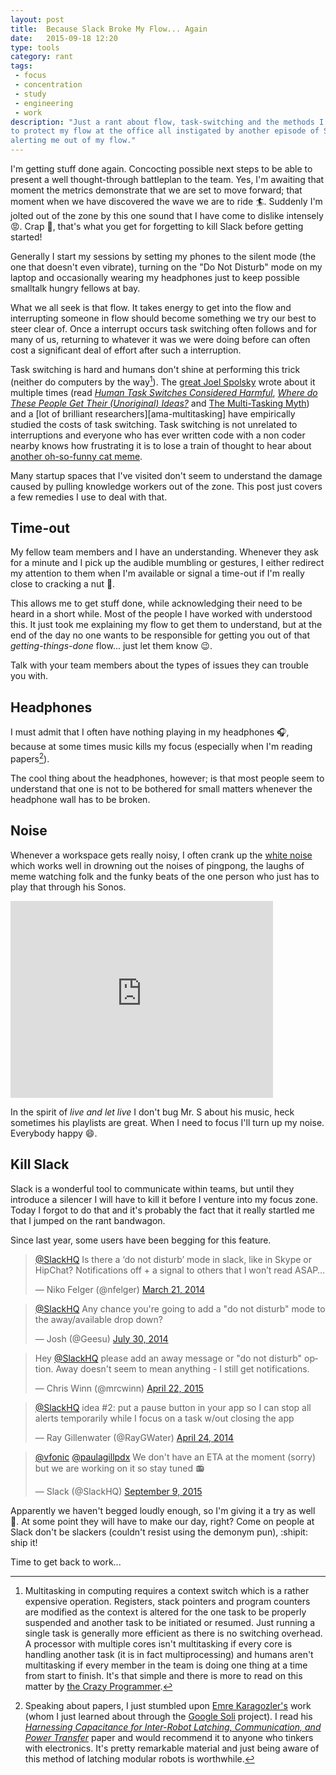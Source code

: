 ```yaml
---
layout: post
title:  Because Slack Broke My Flow... Again
date:   2015-09-18 12:20
type: tools
category: rant
tags:
 - focus
 - concentration
 - study
 - engineering
 - work
description: "Just a rant about flow, task-switching and the methods I employ
to protect my flow at the office all instigated by another episode of Slack
alerting me out of my flow."
---
```

I'm getting stuff done again. Concocting possible next steps to be able to
present a well thought-through battleplan to the team. Yes, I'm awaiting that
moment the metrics demonstrate that we are set to move forward; that moment 
when we have discovered the wave we are to ride :surfer:. Suddenly I'm jolted
out of the zone by this one sound that I have come to dislike intensely :rage:.
Crap :shit:, that's what you get for forgetting to kill Slack before getting
started!

Generally I start my sessions by setting my phones to the silent mode (the one
that doesn't even vibrate), turning on the "Do Not Disturb" mode on my laptop
and occasionally wearing my headphones just to keep possible smalltalk hungry
fellows at bay.

What we all seek is that flow. It takes energy to get into the flow and
interrupting someone in flow should become something we try our best to steer
clear of. Once a interrupt occurs task switching often follows and for many of
us, returning to whatever it was we were doing before can often cost a
significant deal of effort after such a interruption.

Task switching is hard and humans don't shine at performing this trick (neither
do computers by the way[^1]). The
[great Joel Spolsky][joel] wrote about it multiple times (read 
[_Human Task Switches Considered Harmful_][joel-task-switching],
[_Where do These People Get Their (Unoriginal) Ideas?_][joel-in-the-zone] and 
[The Multi-Tasking Myth][joel-multitasking-myth]) and a 
[lot of brilliant researchers][ama-multitasking] have empirically studied the
costs of task switching. Task switching is not unrelated to interruptions and
everyone who has ever written code with a non coder nearby knows how
frustrating it is to lose a train of thought to hear about 
[another oh-so-funny cat meme](http://knowyourmeme.com/search?q=cat). 

[^1]: Multitasking in computing requires a context switch which is a rather expensive operation. Registers, stack pointers and program counters are modified as the context is altered for the one task to be properly suspended and another task to be initiated or resumed. Just running a single task is generally more efficient as there is no switching overhead. A processor with multiple cores isn't multitasking if every core is handling another task (it is in fact multiprocessing) and humans aren't multitasking if every member in the team is doing one thing at a time from start to finish. It's that simple and there is more to read on this matter by [the Crazy Programmer][multi].

[multi]: http://www.thecrazyprogrammer.com/2014/12/difference-between-multiprogramming-multitasking-multiprocessing-multithreading.html

Many startup spaces that I've visited don't seem to understand the damage
caused by pulling knowledge workers out of the zone. This post just covers a
few remedies I use to deal with that.

## Time-out

My fellow team members and I have an understanding. Whenever they ask for a
minute and I pick up the audible mumbling or gestures, I either redirect my
attention to them when I'm available or signal a time-out if I'm really close
to cracking a nut :chestnut:.

This allows me to get stuff done, while acknowledging their need to be heard
in a short while. Most of the people I have worked with understood this. It
just took me explaining my flow to get them to understand, but at the end of
the day no one wants to be responsible for getting you out of that
_getting-things-done_ flow... just let them know :wink:.

Talk with your team members about the types of issues they can trouble you
with.

## Headphones

I must admit that I often have nothing playing in my headphones :headphones:,
because at some times music kills my focus (especially when I'm reading
papers[^emre]).

The cool thing about the headphones, however; is that most people seem to
understand that one is not to be bothered for small matters whenever the
headphone wall has to be broken.

[^emre]: Speaking about papers, I just stumbled upon [Emre Karagozler's](https://www.andrew.cmu.edu/user/mkaragoz/) work (whom I just learned about through the [Google Soli](https://www.google.com/atap/project-soli/) project). I read his [_Harnessing Capacitance for Inter-Robot Latching, Communication, and Power Transfer_](http://www.cs.cmu.edu/~claytronics/papers/karagozler-msreport07.pdf) paper and would recommend it to anyone who tinkers with electronics. It's pretty remarkable material and just being aware of this method of latching modular robots is worthwhile. 

## Noise

Whenever a workspace gets really noisy, I often crank up the 
[white noise](https://www.youtube.com/watch?v=wzjWIxXBs_s) which works well in
drowning out the noises of pingpong, the laughs of meme watching folk and the
funky beats of the one person who just has to play that through his Sonos.

<div class="element video">
  <iframe width="420" height="315" src="https://www.youtube.com/embed/wzjWIxXBs_s" frameborder="0" allowfullscreen></iframe>
</div>

In the spirit of _live and let live_ I don't bug Mr. S about his music,
heck sometimes his playlists are great. When I need to focus I'll turn up my
noise. Everybody happy :smile:.

## Kill Slack

Slack is a wonderful tool to communicate within teams, but until they introduce
a silencer I will have to kill it before I venture into my focus zone. Today I
forgot to do that and it's probably the fact that it really startled me that I
jumped on the rant bandwagon.

Since last year, some users have been begging for this feature.

<div class="element tweet">
<blockquote class="twitter-tweet" lang="en"><p lang="en" dir="ltr"><a href="https://twitter.com/SlackHQ">@SlackHQ</a> Is there a ‘do not disturb’ mode in slack, like in Skype or HipChat? Notifications off + a signal to others that I won’t read ASAP…</p>&mdash; Niko Felger (@nfelger) <a href="https://twitter.com/nfelger/status/447024163677822976">March 21, 2014</a></blockquote>
</div>

<div class="element tweet">
<blockquote class="twitter-tweet" lang="en"><p lang="en" dir="ltr"><a href="https://twitter.com/SlackHQ">@SlackHQ</a> Any chance you&#39;re going to add a &quot;do not disturb&quot; mode to the away/available drop down?</p>&mdash; Josh (@Geesu) <a href="https://twitter.com/Geesu/status/494498682625347584">July 30, 2014</a></blockquote>
</div>

<div class="element tweet">
<blockquote class="twitter-tweet" lang="en"><p lang="en" dir="ltr">Hey <a href="https://twitter.com/SlackHQ">@SlackHQ</a> please add an away message or &quot;do not disturb&quot; option. Away doesn&#39;t seem to mean anything - I still get notifications.</p>&mdash; Chris Winn (@mrcwinn) <a href="https://twitter.com/mrcwinn/status/590977048618913795">April 22, 2015</a></blockquote>
</div>

<div class="element tweet">
<blockquote class="twitter-tweet" lang="en"><p lang="en" dir="ltr"><a href="https://twitter.com/SlackHQ">@SlackHQ</a> idea #2: put a pause button in your app so I can stop all alerts temporarily while I focus on a task w/out closing the app</p>&mdash; Ray Gillenwater (@RayGWater) <a href="https://twitter.com/RayGWater/status/459412542100480000">April 24, 2014</a></blockquote>
</div>

<div class="element tweet">
<blockquote class="twitter-tweet" lang="en"><p lang="en" dir="ltr"><a href="https://twitter.com/vfonic">@vfonic</a> <a href="https://twitter.com/paulagillpdx">@paulagillpdx</a> We don&#39;t have an ETA at the moment (sorry) but we are working on it so stay tuned 📻</p>&mdash; Slack (@SlackHQ) <a href="https://twitter.com/SlackHQ/status/641439960701210625">September 9, 2015</a></blockquote>
</div>

Apparently we haven't begged loudly enough, so I'm giving it a try as well
:mega:. At some point they will have to make our day, right? Come on
people at Slack don't be slackers (couldn't resist using the demonym pun),
:shipit: ship it!


Time to get back to work...

<script async src="//platform.twitter.com/widgets.js" charset="utf-8"></script>

[how-to-handle-itr]: http://productivity.stackexchange.com/questions/2986/how-to-handle-interruptions-in-developer-work-without-losing-concentration
[joel]: http://www.joelonsoftware.com/AboutMe.html
[joel-in-the-zone]: http://www.joelonsoftware.com/articles/fog0000000068.html
[joel-task-switching]: http://www.joelonsoftware.com/articles/fog0000000022.html
[joel-multitasking-myth]: http://blog.codinghorror.com/the-multi-tasking-myth/
[undone-task-brainhack]: http://lifehacker.com/368417/leave-something-small-undone-for-a-quick-restart
[slack-worklife-balance]: https://medium.com/@mg/slack-is-amazing-but-will-it-s-success-destroy-any-semblance-of-work-life-balance-we-have-left-632d7e5dff0b
[interrupts]: http://interruptions.net/literature.htm
[ama-multitask]: http://www.apa.org/research/action/multitask.aspx
